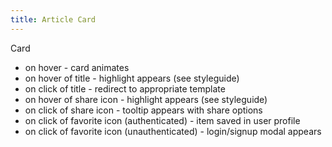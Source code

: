 ```yaml
---
title: Article Card
---
```



Card

- on hover - card animates 
- on hover of title - highlight appears (see styleguide)
- on click of title - redirect to appropriate template
- on hover of share icon - highlight  appears (see styleguide)
- on click of share icon - tooltip appears with share options
- on click of favorite icon (authenticated) - item saved in user profile
- on click of favorite icon (unauthenticated) - login/signup modal appears
